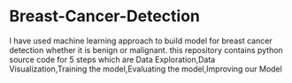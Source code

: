 # Breast-Cancer-Detection
I have used machine learning approach to build model for breast cancer detection whether it is benign or malignant. this repository contains python source code for 5 steps which are Data Exploration,Data Visualization,Training the model,Evaluating the model,Improving our Model 

